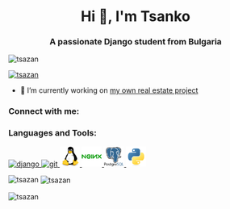 <h1 align="center">Hi 👋, I'm Tsanko</h1>
<h3 align="center">A passionate Django student from Bulgaria</h3>

<p align="left"> <img src="https://komarev.com/ghpvc/?username=tsazan&label=Profile%20views&color=0e75b6&style=flat" alt="tsazan" /> </p>

<p align="left"> <a href="https://github.com/ryo-ma/github-profile-trophy"><img src="https://github-profile-trophy.vercel.app/?username=tsazan" alt="tsazan" /></a> </p>

- 🔭 I’m currently working on [my own real estate project](http://propertyfinder.bg)

<h3 align="left">Connect with me:</h3>
<p align="left">
</p>

<h3 align="left">Languages and Tools:</h3>
<p align="left"> <a href="https://www.djangoproject.com/" target="_blank" rel="noreferrer"> <img src="https://cdn.worldvectorlogo.com/logos/django.svg" alt="django" width="40" height="40"/> </a> <a href="https://git-scm.com/" target="_blank" rel="noreferrer"> <img src="https://www.vectorlogo.zone/logos/git-scm/git-scm-icon.svg" alt="git" width="40" height="40"/> </a> <a href="https://www.linux.org/" target="_blank" rel="noreferrer"> <img src="https://raw.githubusercontent.com/devicons/devicon/master/icons/linux/linux-original.svg" alt="linux" width="40" height="40"/> </a> <a href="https://www.nginx.com" target="_blank" rel="noreferrer"> <img src="https://raw.githubusercontent.com/devicons/devicon/master/icons/nginx/nginx-original.svg" alt="nginx" width="40" height="40"/> </a> <a href="https://www.postgresql.org" target="_blank" rel="noreferrer"> <img src="https://raw.githubusercontent.com/devicons/devicon/master/icons/postgresql/postgresql-original-wordmark.svg" alt="postgresql" width="40" height="40"/> </a> <a href="https://www.python.org" target="_blank" rel="noreferrer"> <img src="https://raw.githubusercontent.com/devicons/devicon/master/icons/python/python-original.svg" alt="python" width="40" height="40"/> </a> </p>

<p><img align="left" src="https://github-readme-stats.vercel.app/api/top-langs?username=tsazan&show_icons=true&locale=en&layout=compact" alt="tsazan" /></p>

<p>&nbsp;<img align="center" src="https://github-readme-stats.vercel.app/api?username=tsazan&show_icons=true&locale=en" alt="tsazan" /></p>

<p><img align="center" src="https://github-readme-streak-stats.herokuapp.com/?user=tsazan&" alt="tsazan" /></p>
